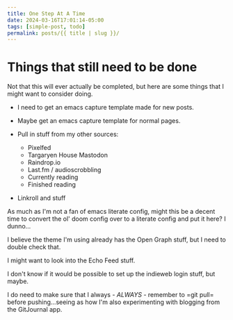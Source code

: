 ```yaml
---
title: One Step At A Time
date: 2024-03-16T17:01:14-05:00
tags: [simple-post, todo]
permalink: posts/{{ title | slug }}/
---
```


# Things that still need to be done

Not that this will ever actually be completed, but here are some things that I might want to consider doing.

- I need to get an emacs capture template made for new posts.
- Maybe get an emacs capture template for normal pages.
- Pull in stuff from my other sources:

    - Pixelfed
    - Targaryen House Mastodon
    - Raindrop.io
    - Last.fm / audioscrobbling
    - Currently reading
    - Finished reading

- Linkroll and stuff

As much as I'm not a fan of emacs literate config, might this be a decent time to convert the ol' doom config over to a literate config and put it here? I dunno...

I believe the theme I'm using already has the Open Graph stuff, but I need to double check that.

I might want to look into the Echo Feed stuff.

I don't know if it would be possible to set up the indieweb login stuff, but maybe.

I do need to make sure that I always - *ALWAYS* - remember to =git pull= before pushing...seeing as how I'm also experimenting with blogging from the GitJournal app.
